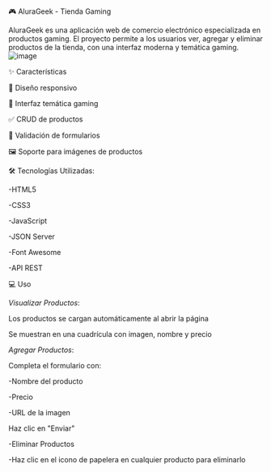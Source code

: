 🎮 AluraGeek - Tienda Gaming

AluraGeek es una aplicación web de comercio electrónico especializada en productos gaming. El proyecto permite a los usuarios ver, agregar y eliminar productos de la tienda, con una interfaz moderna y temática gaming.
![image](https://github.com/user-attachments/assets/667d6eae-ee48-4fd4-bf5b-adab51e5067a)

✨ Características

📱 Diseño responsivo

🎨 Interfaz temática gaming

✅ CRUD de productos

🎯 Validación de formularios

🖼️ Soporte para imágenes de productos

🛠️ Tecnologías Utilizadas:

-HTML5

-CSS3

-JavaScript

-JSON Server

-Font Awesome

-API REST

💻 Uso

*Visualizar Productos*:

Los productos se cargan automáticamente al abrir la página

Se muestran en una cuadrícula con imagen, nombre y precio

*Agregar Productos*:

Completa el formulario con:

-Nombre del producto

-Precio

-URL de la imagen


Haz clic en "Enviar"

-Eliminar Productos

-Haz clic en el icono de papelera en cualquier producto para eliminarlo
